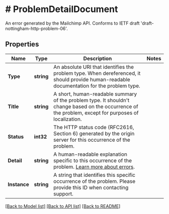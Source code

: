# # ProblemDetailDocument
An error generated by the Mailchimp API. Conforms to IETF draft &#39;draft-nottingham-http-problem-06&#39;.

## Properties 


Name | Type | Description | Notes
------------ | ------------- | ------------- | -------------
**Type**| **string** | An absolute URI that identifies the problem type. When dereferenced, it should provide human-readable documentation for the problem type.  |
**Title**| **string** | A short, human-readable summary of the problem type. It shouldn&#39;t change based on the occurrence of the problem, except for purposes of localization.  |
**Status**| **int32** | The HTTP status code (RFC2616, Section 6) generated by the origin server for this occurrence of the problem.  |
**Detail**| **string** | A human-readable explanation specific to this occurrence of the problem. [Learn more about errors](/developer/guides/get-started-with-mailchimp-api-3/#Errors).  |
**Instance**| **string** | A string that identifies this specific occurrence of the problem. Please provide this ID when contacting support.  |


[[Back to Model list]](../../README.md#models) [[Back to API list]](../../README.md#endpoints) [[Back to README]](../../README.md)

